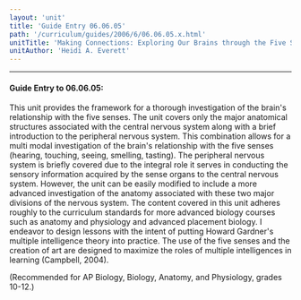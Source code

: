 ```yaml
---
layout: 'unit'
title: 'Guide Entry 06.06.05'
path: '/curriculum/guides/2006/6/06.06.05.x.html'
unitTitle: 'Making Connections: Exploring Our Brains through the Five Senses'
unitAuthor: 'Heidi A. Everett'
---
```


<body>
<hr/>
 <h4>
  Guide Entry to 06.06.05:
 </h4>
 <p>
  This unit provides the framework for a thorough investigation of the brain's relationship with the five senses. The unit covers only the major anatomical structures associated with the central nervous system along with a brief introduction to the peripheral nervous system. This combination allows for a multi modal investigation of the brain's relationship with the five senses (hearing, touching, seeing, smelling, tasting). The peripheral nervous system is briefly covered due to the integral role it serves in conducting the sensory information acquired by the sense organs to the central nervous system. However, the unit can be easily modified to include a more advanced investigation of the anatomy associated with these two major divisions of the nervous system. The content covered in this unit adheres roughly to the curriculum standards for more advanced biology courses such as anatomy and physiology and advanced placement biology. I endeavor to design lessons with the intent of putting Howard Gardner's multiple intelligence theory into practice. The use of the five senses and the creation of art are designed to maximize the roles of multiple intelligences in learning (Campbell, 2004).
 </p>
<p>
  (Recommended for AP Biology, Biology, Anatomy, and Physiology, grades 10-12.)
 </p>

</body>
